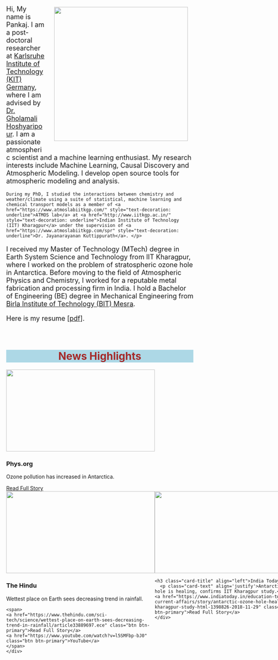<!--
.. title: about
.. slug: intro
.. date: 2020-05-04 20:18:18 UTC
.. tags: About
.. category:
.. link:
.. description: About
.. type: text
.. hidetitle: True
-->

<style>

.embed-container 
{position: relative; padding-bottom: 100%; height: 10; max-width: 100%;} 

.embed-container iframe, .embed-container object, .embed-container iframe
{position: absolute; top: 0; left: 0; width: 100%; height: 100%;} 

small
{position: absolute; z-index: 40; bottom: 0; margin-bottom: -5px;}

p a{
  text-decoration: underline;
  
}

.landing {
background-image: url("https://i.redd.it/44fdos1xwse01.jpg");
background-repeat: no-repeat;
background-attachment: scroll;
background-position: 0 0;
background-size: cover;
color: #E6FFFB;
}

.row-eq-height {
display: -webkit-box;
display: -webkit-flex;
display: -ms-flexbox;
display: flex;
}
</style>

<!--For Altmetric badges-->
<script type='text/javascript' src='https://d1bxh8uas1mnw7.cloudfront.net/assets/embed.js'></script>
	
<!--For Dimensions badges-->
<script async src="https://badge.dimensions.ai/badge.js" charset="utf-8"></script>


<div class="row row-cols-1 row-cols-sm-1 row-cols-md-1 row-cols-lg-1">
  <div class="card">
    <div class="card-body ">
    <img src="/images/me.jpg" class="rounded-circle card-img-left" width="360" style="float: right; padding: 5px 15px 15px 25px;">
    <p class="card-text"style='font-size: large' align='left'> Hi, My name is Pankaj. I am a post-doctoral researcher at <a href='https://www.imk-tro.kit.edu/english/3487.php' style="text-decoration: underline">Karlsruhe Institute of Technology (KIT) Germany</a>, where I am advised by <a href='https://www.imk-tro.kit.edu/english/3521_7223.php' style="text-decoration: underline">Dr. Gholamali Hoshyaripour</a>. I am a passionate atmospheric scientist and a machine learning enthusiast. My research interests include Machine Learning, Causal Discovery and Atmospheric Modeling. I develop open source tools for atmospheric modeling and analysis.</p>
    
    
   <p class="card-text"style='font-size: large' align='left'>
   
    During my PhD, I studied the interactions between chemistry and weather/climate using a suite of statistical, machine learning and chemical transport models as a member of <a href="https://www.atmoslabiitkgp.com/" style="text-decoration: underline">ATMOS lab</a> at <a href="http://www.iitkgp.ac.in/" style="text-decoration: underline">Indian Institute of Technology (IIT) Kharagpur</a> under the supervision of <a href="https://www.atmoslabiitkgp.com/spr" style="text-decoration: underline">Dr. Jayanarayanan Kuttippurath</a>. </p>

<p class="card-text"style='font-size: large' align='left'>
I received my Master of Technology (MTech) degree in Earth System Science and Technology from IIT Kharagpur, where I worked on the problem of stratospheric ozone hole in Antarctica. Before moving to the field of Atmospheric Physics and Chemistry, I worked for a reputable metal fabrication and processing firm in India. I hold a Bachelor of Engineering (BE) degree in Mechanical Engineering from <a href="https://www.bitmesra.ac.in/">Birla Institute of Technology (BIT) Mesra</a>. </p>

<p class="card-text"style='font-size: large' align='left'> Here is my resume <a href="https://raw.githubusercontent.com/pankajkarman/resume/master/resume.pdf" style="text-decoration: underline;">[pdf]</a>.</p>

</div>
</div>
</div>

<br/>

<h1 style="background-color: #ADD8E6; color:#A52A2A" align='center'>News Highlights</h1>

<div class="row row-cols-1 row-cols-sm-1 row-cols-md-1 row-cols-lg-3">

  <div class="col mb-4 row-eq-height">
  <div class="card">
  <img class="card-img-top" src="http://www.kurzweilai.net/images/logo_phys_org.png" width="400" height="220">
    <div class="card-body">
    <h3 class="card-title" align="left">Phys.org</h3>
      <p class="card-text" align='justify'>Ozone pollution has increased in Antarctica.</p>
    <a href="https://phys.org/news/2021-06-ozone-pollution-antarctica.html" class="btn btn-primary">Read Full Story</a>
    </div>
  </div>
  </div>
  
  <div class="col mb-4 row-eq-height">
  <div class="card">
    <img class="card-img-top" src="/images/hindu.png" width="400" height="220">
    <div class="card-body">
    <h3 class="card-title" align="left">The Hindu</h3>
      <p class="card-text" align='justify'>Wettest place on Earth sees decreasing trend in rainfall. </p>
      
    <span>
    <a href="https://www.thehindu.com/sci-tech/science/wettest-place-on-earth-sees-decreasing-trend-in-rainfall/article33889697.ece" class="btn btn-primary">Read Full Story</a>
    <a href="https://www.youtube.com/watch?v=l5SMFbp-bJ0" class="btn btn-primary">YouTube</a>
    </span>
    </div>
  </div>
  </div>
  
  <div class="col mb-4 row-eq-height">
  <div class="card">
  <img class="card-img-top" src="https://akm-img-a-in.tosshub.com/indiatoday/images/bodyeditor/201811/ozone-layer-shrinking_647-x404.jpg?B6H53U1jPoBqy2VEEq.n0wKPYdoXkT1E"  width="400" height="220">
    <div class="card-body">
    
    <h3 class="card-title" align="left">India Today</h3>
      <p class="card-text" align='justify'>Antarctic ozone hole is healing, confirms IIT Kharagpur study.</p>
    <a href="https://www.indiatoday.in/education-today/gk-current-affairs/story/antarctic-ozone-hole-healing-iit-kharagpur-study-html-1398826-2018-11-29" class="btn btn-primary">Read Full Story</a>
    </div>
  </div>
  </div>
</div>

<BR>

<h1 style="background-color: #ADD8E6; color:#A52A2A" align='center'>Open Source Projects</h1>

<div class="row row-cols-1 row-cols-sm-1 row-cols-md-1 row-cols-lg-3">
<div class="col mb-4 row-eq-height">  
  <div class="card">
    
    <div class="card-body">
      <h3 class="card-title">bias-correction</h3>
      <p class="card-text" align='left'>A python library to perform bias correction of datasets in order to remove cross-dataset biases. It supports various popular parametric and non-parametric approaches.</p>
    
    <span>
    <a href="https://github.com/pankajkarman/bias_correction" class="btn btn-primary">Go to Project</a>
    <a href="https://pepy.tech/project/bias-correction" class="btn btn-primary" style="margin-left: 1em"><img src="https://pepy.tech/badge/bias-correction" height="20"></a>
    </span> 
    </div> 
  </div>
</div>

<div class="col mb-4 row-eq-height">
  <div class="card">
    
    <div class="card-body">
      <h3 class="card-title" align="left">HyTraj</h3>
      <p class="card-text" align='justify'>A python package for trajectory modeling and analysis using <strong>HySPLIT</strong>. It supports receptor modeling for pollution sources analysis alongwith trajectory mining using various machine learning techniques.</p>
      
    <span>
    <a href="https://github.com/pankajkarman/hytraj" class="btn btn-primary">Go to Project</a>
    <a href="https://pepy.tech/project/hytraj" class="btn btn-primary" style="margin-left: 1em"><img src="https://static.pepy.tech/badge/hytraj" height="20"></a>
    </span>
       
    </div>
  </div>
  </div>
  
<div class="col mb-4 row-eq-height">  
  <div class="card">
    
    <div class="card-body">
      <h3 class="card-title">pyvortex</h3>
      <p class="card-text" align='left'>A python package for polar vortex analysis.  It includes functions to calculate equivalent latitude and edge of polar vortex using Nash criteria (important for polar ozone hole studies).</p>
      
    <span>
    <a href="https://github.com/pankajkarman/pyvortex" class="btn btn-primary">Go to Project</a>
    <a href="https://pepy.tech/project/pyvortex" class="btn btn-primary" style="margin-left: 1em"><img src="https://pepy.tech/badge/pyvortex" height="20"></a>
    </span>        
    </div> 
  </div>
</div>

</div>

<BR>


<!--For Altmetric badges

<h1 style="background-color: #ADD8E6; color:#A52A2A" align='center'>Blog</h1>

<div class="row row-cols-1 row-cols-sm-1 row-cols-md-1 row-cols-lg-2">
  <div class="col mb-4 row-eq-height">
  <div class="card">
  <div class="card-body">
  <h3 class="card-title" align="left">COVID19: A comprehensive review</h3>
  <p class="card-text" align='justify'>In this blog, I'll be discussing about a few papers which have convincingly demonstrated the dominance of aerosol transmission for the spread of the novel coronavirus. I'll also discuss the scientific reasoning behind the steps being recommended to keep the coronavirus at bay and the role of ventilation in avoiding the spread of the virus. </p>
      <a href="/blog/covid/" class="btn btn-primary">Read More</a>
      <div class="embed-container">
      <iframe width="200" height="150" frameborder="0" scrolling="no" marginheight="0" marginwidth="0" title="COVID-19" src="https://www.covid19india.org/state/BR"></iframe>
      </div>
    </div>
  </div>
  </div>
  
  <div class="col mb-4 row-eq-height">
  <div class="card">
    <div class="card-body">
      <h3 class="card-title">Technical writing using Markdown</h3>
      <p class="card-text" align='justify'>In this blog, I'll explain how to write manuscripts in plain markdown text files recognised by .md file extension which can be easily converted into common formats, such as PDF, HTML, DOCX or EPUB using Pandoc.</p>
      <a href="/blog/markdown/" class="btn btn-primary">Read More</a>
      <img class="card-img-top" src="/images/mdflow.png" alt="Card image cap">
    </div>
  </div>
</div>
</div>

-->

<h1 style="background-color: #ADD8E6; color:#A52A2A" align='center'>Papers</h1>

<div class="card-deck">
  <div class="card">
    <div class="card-body">
      <p class="card-text" align='left'>

<ul>

<li>
<p>R. Roy, J. Kuttippurath, F. Lefèvre, S. Raj, and <strong>P. Kumar</strong>: <em>The Sudden Stratospheric Warming and Chemical ozone loss in the Antarctic winter 2019: Comparison with the winters of 1988 and 2002</em>, Theoretical and Applied Climatology, 2022 [<a href="https://doi.org/10.1007/s00704-022-04031-6">link</a>].</p>


<div class="container">
<div class="row">

<div class='col-lg-4 col-md-11.1 col-sm-11.1 col-11.1 ml-auto'>
  <div data-badge-type='medium-donut' class='altmetric-embed' data-doi='10.1007/s00704-022-04031-6' data-badge-popover="right"></div>
  <p></p>
</div>


<div class='col-lg-4 col-md-11.1 col-sm-11.1 col-11.1 ml-auto'>
<div class="__dimensions_badge_embed__" data-doi="10.1007/s00704-022-04031-6" data-legend="hover-right"></div>
</div>
</div>
</div>

<BR> <BR>

</li>

<li>
<p><strong>Pankaj Kumar</strong>, Jayanarayanan Kuttippurath and Adway Mitra: <em>Causal discovery of drivers of surface ozone variability in Antarctica using a deep learning algorithm</em>, RSC Environmental Science: Processes & Impacts, 2022 [<a href="https://doi.org/10.1039/D1EM00383F">paper</a>, <a href="/images/posters/Causal_01.png"> summary</a>].</p>

<div class="container">
<div class="row">

<div class='col-lg-4 col-md-11.1 col-sm-11.1 col-11.1 ml-auto'>
  <div data-badge-type='medium-donut' class='altmetric-embed' data-doi='10.1039/D1EM00383F' data-badge-popover="right"></div>
  <p></p>
</div>


<div class='col-lg-4 col-md-11.1 col-sm-11.1 col-11.1 ml-auto'>
<div class="__dimensions_badge_embed__" data-doi="10.1039/D1EM00383F" data-legend="hover-right"></div>
</div>
</div>
</div>

<BR> <BR>


</li>

<li>
<p><strong>Pankaj Kumar</strong>, Jayanarayanan Kuttippurath, Peter von der Gathen, Irina Petropavlovskikh, Bryan Johnson, Audra McClure-Begley, Paolo Cristofanelli, Paolo Bonasoni, Maria Elena Barlasina, and Ricardo Sánchez: <em>The increasing surface and tropospheric ozone in Antarctica and their possible drivers,</em> Environmental Science &amp; Technology, 2021 [<a href="https://doi.org/10.1021/acs.est.0c08491">paper</a>, <a href="/images/posters/EST_01.png"> summary</a>]</p>

<div class="container">
<div class="row">

<div class='col-lg-4 col-md-11.1 col-sm-11.1 col-11.1 ml-auto'>
  <div data-badge-type='medium-donut' class='altmetric-embed' data-doi='10.1021/acs.est.0c08491' data-badge-popover="right"></div>
  <p></p>
</div>


<div class='col-lg-4 col-md-11.1 col-sm-11.1 col-11.1 ml-auto'>

 <div class="__dimensions_badge_embed__" data-doi="10.1021/acs.est.0c08491" data-legend="hover-right"></div>

</div>

</div>
</div>

<BR> <BR>

</li>

<li>
<p>J. Kuttippurath, W. Feng, R. Müller, <strong>P. Kumar</strong>, S. Raj, G. S. Gopikrishnan and R. Roy: <em>Exceptional loss in ozone in the Arctic winter/spring 2020</em>, Atmospheric Chemistry and Physics, 2021 [<a href="https://acp.copernicus.org/articles/21/14019/2021/">paper</a>, <a href="/images/posters/ACP_01.png"> summary</a>].</p>

<div class="container">
<div class="row">

<div class='col-lg-4 col-md-11.1 col-sm-11.1 col-11.1 ml-auto'>
  <div data-badge-type='medium-donut' class='altmetric-embed' data-doi='10.5194/acp-21-14019-2021' data-badge-popover="right"></div>
  <p></p>
</div>


<div class='col-lg-4 col-md-11.1 col-sm-11.1 col-11.1 ml-auto'>

<div class="__dimensions_badge_embed__" data-doi="10.5194/acp-21-14019-2021" data-legend="hover-right"></div>

</div>
</div>
</div>

<BR> <BR>

</li>

<!--

<li><p>J. Kuttippurath, F. Lefèvre, S. Raj, <strong>P. Kumar</strong> and K. Abbhishek: <em>The ozone hole measurements at the Indian station Maitri in Antarctica</em>, Polar Science, 2021 <a href="https://www.sciencedirect.com/science/article/abs/pii/S1873965221000785?via%3Dihub">[link]</a>.</p>



<div class="container">
<div class="row">

<div class='col-lg-4 col-md-11.1 col-sm-11.1 col-11.1 ml-auto'>
  <div data-badge-type='medium-donut' class='altmetric-embed' data-doi='10.1016/j.polar.2021.100701' data-badge-popover="right"></div>
  <p></p>
</div>


<div class='col-lg-4 col-md-11.1 col-sm-11.1 col-11.1 ml-auto'>
 <div class="__dimensions_badge_embed__" data-doi="10.1016/j.polar.2021.100701" data-legend="hover-right"></div>
</div>
</div>
</div>

<BR> <BR>
</li>
-->

<li>
<p>J. Kuttippurath, S. Murasingh, P. A. Stott, B. Balan Sarojini, M. K. Jha, <strong>P. Kumar</strong>, P. J. Nair, H. Varikoden, S. Raj, P. A. Francis, and P. C. Pandey : <em>Observed rainfall changes in the past century (1901–2019) over northeast India and the wettest place on the Earth</em>, Environmental Research Letters, 2020 <a href="https://iopscience.iop.org/article/10.1088/1748-9326/abcf78?fbclid=IwAR066jF_yX5CrEPCfxP_42rZVC6mb5co9xOU90rKc3vPcwbtK0Fj-lNSnmY">[link]</a>.</p>

<div class="container">
<div class="row">

<div class='col-lg-4 col-md-11.1 col-sm-11.1 col-11.1 ml-auto'>
  <div data-badge-type='medium-donut' class='altmetric-embed' data-doi='10.1088/1748-9326/abcf78' data-badge-popover="right"></div>
  <p></p>
</div>


<div class='col-lg-4 col-md-11.1 col-sm-11.1 col-11.1 ml-auto'>
 <div class="__dimensions_badge_embed__" data-doi="10.1088/1748-9326/abcf78" data-legend="hover-right"></div>
</div>
</div>
</div>

<BR> <BR>

</li>
<li>
<p>J. Kuttippurath, <strong>P. Kumar</strong>, P. J. Nair,  and P. C. Pandey: <em>Emergence of ozone recovery evidenced by reduction in the occurrence of Antarctic ozone loss saturation</em>, npj Climate and Atmospheric Science, 2018 [<a href="https://www.nature.com/articles/s41612-018-0052-6">paper</a>, <a href="/images/posters/NPJ_01.png"> summary</a>].</p>

<div class="container">
<div class="row">

<div class='col-lg-4 col-md-11.1 col-sm-11.1 col-11.1 ml-auto'>
  <div data-badge-type='medium-donut' class='altmetric-embed' data-doi='10.1038/s41612-018-0052-6' data-badge-popover="right"></div>
  <p></p>
</div>


<div class='col-lg-4 col-md-11.1 col-sm-11.1 col-11.1 ml-auto'>
  <div class="__dimensions_badge_embed__" data-doi="10.1038/s41612-018-0052-6" data-legend="hover-right"></div>
</div>
</div>
</div>

<BR> <BR>

</li>
<li>
<p>J. Kuttippurath, <strong>P. Kumar</strong>, P. J. Nair, and A. Chakraborty: <em>Accuracy of satellite total column ozone measurements in polar vortex conditions: Comparison with ground-based observations in 1979–2013</em>, Remote Sensing of Environment, 2018 <a href="https://www.sciencedirect.com/science/article/abs/pii/S0034425718300671">[link]</a>. </p>

<div class="container">
<div class="row">

<div class='col-lg-4 col-md-11.1 col-sm-11.1 col-11.1 ml-auto'>
  <div data-badge-type='medium-donut' class='altmetric-embed' data-doi='10.1016/j.rse.2018.02.054' data-badge-popover="right"></div>
  <p></p>
</div>


<div class='col-lg-4 col-md-11.1 col-sm-11.1 col-11.1 ml-auto'>
  <div class="__dimensions_badge_embed__" data-doi="10.1016/j.rse.2018.02.054" data-legend="hover-right"></div>
</div>
</div>
</div>

</li>
</ul>
 </p> 
    </div>
  </div>
</div>

<br/>

